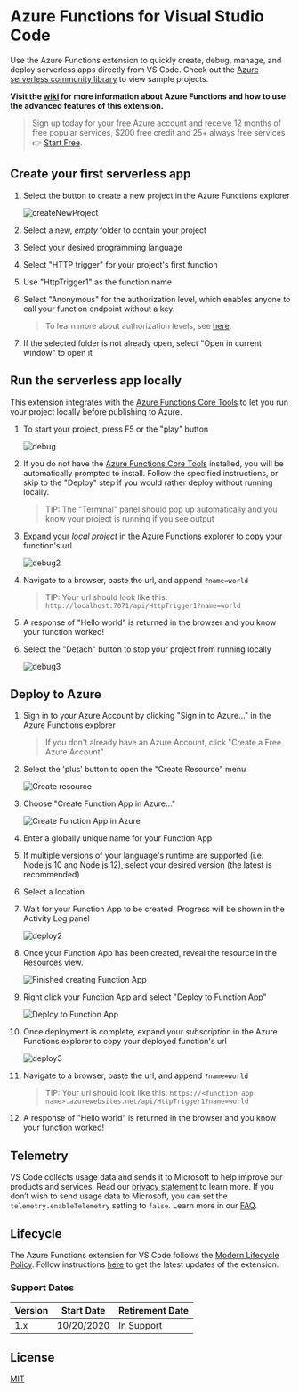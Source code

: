 # Azure Functions for Visual Studio Code



Use the Azure Functions extension to quickly create, debug, manage, and deploy serverless apps directly from VS Code. Check out the [Azure serverless community library](https://aka.ms/AA4ul9b) to view sample projects.

**Visit the [wiki](https://github.com/Microsoft/vscode-azurefunctions/wiki) for more information about Azure Functions and how to use the advanced features of this extension.**

> Sign up today for your free Azure account and receive 12 months of free popular services, $200 free credit and 25+ always free services 👉 [Start Free](https://azure.microsoft.com/free/open-source).

## Create your first serverless app

1. Select the button to create a new project in the Azure Functions explorer

    ![createNewProject](https://github.com/Microsoft/vscode-azurefunctions/raw/main/resources/readme/createFunction.png)

1. Select a new, _empty_ folder to contain your project
1. Select your desired programming language
1. Select "HTTP trigger" for your project's first function
1. Use "HttpTrigger1" as the function name
1. Select "Anonymous" for the authorization level, which enables anyone to call your function endpoint without a key.
    > To learn more about authorization levels, see [here](https://docs.microsoft.com/azure/azure-functions/functions-bindings-http-webhook-trigger?tabs=csharp#authorization-keys).
1. If the selected folder is not already open, select "Open in current window" to open it

## Run the serverless app locally

This extension integrates with the [Azure Functions Core Tools](https://docs.microsoft.com/azure/azure-functions/functions-run-local) to let you run your project locally before publishing to Azure.

1. To start your project, press F5 or the "play" button

    ![debug](https://github.com/Microsoft/vscode-azurefunctions/raw/main/resources/readme/debug.png)

1. If you do not have the [Azure Functions Core Tools](https://aka.ms/Dqur4e) installed, you will be automatically prompted to install. Follow the specified instructions, or skip to the "Deploy" step if you would rather deploy without running locally.
    > TIP: The "Terminal" panel should pop up automatically and you know your project is running if you see output
1. Expand your _local project_ in the Azure Functions explorer to copy your function's url

    ![debug2](https://github.com/Microsoft/vscode-azurefunctions/raw/main/resources/readme/copyFunctionUrl.png)

1. Navigate to a browser, paste the url, and append `?name=world`
    > TIP: Your url should look like this: `http://localhost:7071/api/HttpTrigger1?name=world`
1. A response of "Hello world" is returned in the browser and you know your function worked!
1. Select the "Detach" button to stop your project from running locally

    ![debug3](https://github.com/Microsoft/vscode-azurefunctions/raw/main/resources/readme/debug3.png)

## Deploy to Azure

1. Sign in to your Azure Account by clicking "Sign in to Azure..." in the Azure Functions explorer
    >  If you don't already have an Azure Account, click "Create a Free Azure Account"
1. Select the 'plus' button to open the "Create Resource" menu

    ![Create resource](https://github.com/Microsoft/vscode-azurefunctions/raw/main/resources/readme/deploy/createResource.png)

1. Choose "Create Function App in Azure..."

    ![Create Function App in Azure](https://github.com/Microsoft/vscode-azurefunctions/raw/main/resources/readme/deploy/createFunctionApp.png)

1. Enter a globally unique name for your Function App
1. If multiple versions of your language's runtime are supported (i.e. Node.js 10 and Node.js 12), select your desired version (the latest is recommended)
1. Select a location
1. Wait for your Function App to be created. Progress will be shown in the Activity Log panel

    ![deploy2](https://github.com/Microsoft/vscode-azurefunctions/raw/main/resources/readme/deploy/activityLog.png)

1. Once your Function App has been created, reveal the resource in the Resources view.

    ![Finished creating Function App](https://github.com/Microsoft/vscode-azurefunctions/raw/main/resources/readme/deploy/createComplete.png)

1. Right click your Function App and select "Deploy to Function App"

    ![Deploy to Function App](https://github.com/Microsoft/vscode-azurefunctions/raw/main/resources/readme/deploy/deploy.png)

1. Once deployment is complete, expand your _subscription_ in the Azure Functions explorer to copy your deployed function's url

    ![deploy3](https://github.com/Microsoft/vscode-azurefunctions/raw/main/resources/readme/deploy/copyFunctionUrl.png)

1. Navigate to a browser, paste the url, and append `?name=world`
    > TIP: Your url should look like this: `https://<function app name>.azurewebsites.net/api/HttpTrigger1?name=world`
1. A response of "Hello world" is returned in the browser and you know your function worked!



## Telemetry

VS Code collects usage data and sends it to Microsoft to help improve our products and services. Read our [privacy statement](https://go.microsoft.com/fwlink/?LinkID=528096&clcid=0x409) to learn more. If you don’t wish to send usage data to Microsoft, you can set the `telemetry.enableTelemetry` setting to `false`. Learn more in our [FAQ](https://code.visualstudio.com/docs/supporting/faq#_how-to-disable-telemetry-reporting).

## Lifecycle

The Azure Functions extension for VS Code follows the [Modern Lifecycle Policy](https://docs.microsoft.com/lifecycle/policies/modern). Follow instructions [here](https://code.visualstudio.com/docs/editor/extension-gallery) to get the latest updates of the extension.

### Support Dates
|Version|Start Date|Retirement Date|
|---|---|---|
|1.x|10/20/2020|In Support|

## License

[MIT](https://github.com/Microsoft/vscode-azurefunctions/blob/main/LICENSE.md)
